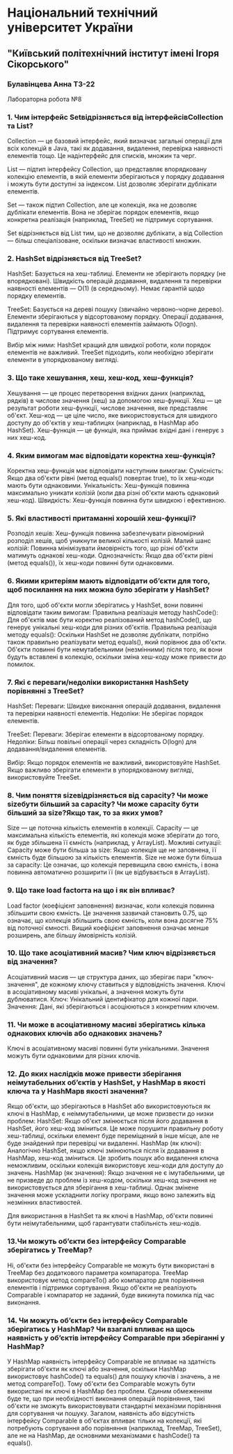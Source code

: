 # Національний технічний університет України

## "Київський політехнічний інститут імені Ігоря Сікорського"

### Булавінцева Анна ТЗ-22

Лабораторна робота №8

### 1. Чим інтерфейс Setвідрізняється від інтерфейсівCollection та List?
Collection — це базовий інтерфейс, який визначає загальні операції для всіх колекцій в Java, такі як додавання, видалення, перевірка наявності елементів тощо. Це надінтерфейс для списків, множин та черг.

List — підтип інтерфейсу Collection, що представляє впорядковану колекцію елементів, в якій елементи зберігаються у порядку додавання і можуть бути доступні за індексом. List дозволяє зберігати дублікати елементів.

Set — також підтип Collection, але це колекція, яка не дозволяє дублікати елементів. Вона не зберігає порядок елементів, якщо конкретна реалізація (наприклад, TreeSet) не підтримує сортування.

Set відрізняється від List тим, що не дозволяє дублікати, а від Collection — більш спеціалізоване, оскільки визначає властивості множин.

### 2. HashSet відрізняється від TreeSet?
HashSet:
Базується на хеш-таблиці.
Елементи не зберігають порядку (не впорядковані).
Швидкість операцій додавання, видалення та перевірки наявності елементів — O(1) (в середньому).
Немає гарантій щодо порядку елементів.

TreeSet:
Базується на дереві пошуку (звичайно червоно-чорне дерево).
Елементи зберігаються у відсортованому порядку.
Операції додавання, видалення та перевірки наявності елементів займають O(logn).
Підтримує сортування елементів.

Вибір між ними:
HashSet кращий для швидкої роботи, коли порядок елементів не важливий. TreeSet підходить, коли необхідно зберігати елементи в упорядкованому вигляді.

### 3. Що таке хешування, хеш, хеш-код, хеш-функція?
Хешування — це процес перетворення вхідних даних (наприклад, рядків) в числове значення (хеш) за допомогою хеш-функції.
Хеш — це результат роботи хеш-функції, числове значення, яке представляє об'єкт.
Хеш-код — це ціле число, яке використовується для швидкого доступу до об'єктів у хеш-таблицях (наприклад, в HashMap або HashSet).
Хеш-функція — це функція, яка приймає вхідні дані і генерує з них хеш-код.

### 4. Яким вимогам має відповідати коректна хеш-функція?
Коректна хеш-функція має відповідати наступним вимогам:
Сумісність: Якщо два об'єкти рівні (метод equals() повертає true), то їх хеш-коди мають бути однаковими.
Унікальність: Хеш-функція повинна максимально уникати колізій (коли два різні об'єкти мають однаковий хеш-код).
Швидкість: Хеш-функція повинна бути швидкою і ефективною.

### 5. Які властивості притаманні хорошій хеш-функції?
Розподіл хешів: Хеш-функція повинна забезпечувати рівномірний розподіл хешів, щоб уникнути великої кількості колізій.
Малий шанс колізій: Повинна мінімізувати ймовірність того, що різні об'єкти матимуть однакові хеш-коди.
Однозначність: Якщо два об'єкти рівні (метод equals()), їх хеш-коди повинні бути однаковими.

### 6. Якими критеріям мають відповідати об’єкти для того, щоб посилання на них можна було зберігати у HashSet?
Для того, щоб об'єкти могли зберігатись у HashSet, вони повинні відповідати таким вимогам:
Правильна реалізація методу hashCode(): Для об'єктів має бути коректно реалізований метод hashCode(), що генерує унікальні хеш-коди для різних об'єктів.
Правильна реалізація методу equals(): Оскільки HashSet не дозволяє дублікати, потрібно також правильно реалізувати метод equals(), який порівнює два об'єкти.
Об'єкти повинні бути немутабельними (незмінними) після того, як вони будуть вставлені в колекцію, оскільки зміна хеш-коду може привести до помилок.

### 7. Які є переваги/недоліки використання HashSetу порівнянні з TreeSet?
HashSet:
Переваги: Швидке виконання операцій додавання, видалення та перевірки наявності елементів.
Недоліки: Не зберігає порядок елементів.

TreeSet:
Переваги: Зберігає елементи в відсортованому порядку.
Недоліки: Більш повільні операції через складність O(logn) для додавання/видалення елементів.

Вибір: Якщо порядок елементів не важливий, використовуйте HashSet. Якщо важливо зберігати елементи в упорядкованому вигляді, використовуйте TreeSet.

### 8. Чим поняття sizeвідрізняється від capacity? Чи може sizeбути більший за capacity? Чи може capacity бути більший за size?Якщо так, то за яких умов?
Size — це поточна кількість елементів в колекції.
Capacity — це максимальна кількість елементів, які колекція може зберігати до того, як буде збільшена її ємність (наприклад, у ArrayList).
Можливі ситуації:
Capacity може бути більша за size: Якщо колекція ще не заповнена, її ємність буде більшою за кількість елементів.
Size не може бути більша за capacity: Це означає, що колекція перевищила свою ємність, і вона повинна автоматично розширити її (як це відбувається в ArrayList).

### 9. Що таке load factorта на що і як він впливає?
Load factor (коефіцієнт заповнення) визначає, коли колекція повинна збільшити свою ємність. Це значення зазвичай становить 0.75, що означає, що колекція збільшить свою ємність, коли вона досягне 75% від поточної ємності. 
Вищий коефіцієнт заповнення означає менше розширень, але більшу ймовірність колізій.

### 10. Що таке асоціативний масив? Чим ключ відрізняється від значення?
Асоціативний масив — це структура даних, що зберігає пари "ключ-значення", де кожному ключу ставиться у відповідність значення. Ключі в асоціативному масиві унікальні, а значення можуть бути дублюватися.
Ключ: Унікальний ідентифікатор для кожної пари.
Значення: Дані, які зберігаються і асоціюються з конкретним ключем.

### 11. Чи може в асоціативному масиві зберігатись кілька однакових ключів або однакових значень?
Ключі в асоціативному масиві повинні бути унікальними. Значення можуть бути однаковими для різних ключів.

### 12. До яких наслідків може привести зберігання неімутабельних об’єктів у HashSet, у HashMap в якості ключа та у HashMapв якості значення?
Якщо об'єкти, що зберігаються в HashSet або використовуються як ключі в HashMap, є неіммутабельними, це може призвести до низки проблем:
HashSet:
Якщо об'єкт змінюється після його додавання в HashSet, його хеш-код зміниться. Це може порушити правильну роботу хеш-таблиці, оскільки елемент буде переміщений в інше місце, але не буде знайдений при перевірці чи видаленні.
HashMap (як ключі):
Аналогічно HashSet, якщо ключі змінюються після їх додавання в HashMap, хеш-код зміниться. Це зробить пошук або видалення ключа неможливим, оскільки колекція використовує хеш-коди для доступу до значень.
HashMap (як значення):
Якщо значення не є імутабельними, це не призведе до проблем із хеш-кодом, оскільки хеш-код значення не використовується для зберігання в хеш-таблиці. Однак змінене значення може ускладнити логіку програми, якщо воно залежить від незмінних властивостей.

Для використання в HashSet та як ключі в HashMap, об'єкти повинні бути неімутабельними, щоб гарантувати стабільність хеш-кодів.

### 13.Чи можуть об’єкти без інтерфейсу Comparable зберігатись у TreeMap?
Ні, об'єкти без інтерфейсу Comparable не можуть бути використані в TreeMap без додаткового параметра компаратора. TreeMap використовує метод compareTo() або компаратор для порівняння елементів і підтримки сортування. 
Якщо об'єкти не реалізують Comparable і компаратор не заданий, буде викинута помилка під час виконання.

### 14. Чи можуть об’єкти без інтерфейсу Comparable зберігатись у HashMap? Чи взагалі впливає на щось наявність у об’єктів інтерфейсу Comparable при зберіганні у HashMap?
У HashMap наявність інтерфейсу Comparable не впливає на здатність зберігати об'єкти як ключі або значення, оскільки HashMap використовує hashCode() та equals() для пошуку ключів і значень, а не метод compareTo().
Тому об'єкти без Comparable можуть бути використані як ключі в HashMap без проблем. Єдиним обмеженням буде те, що при необхідності виконання операцій порівняння, такі об'єкти не зможуть використовувати стандартні механізми порівняння для сортування чи пошуку.
Загалом, наявність або відсутність інтерфейсу Comparable в об'єктах впливає тільки на колекції, які потребують сортування або порівняння (наприклад, TreeMap, TreeSet), але не на HashMap, де основними механізмами є hashCode() та equals().
